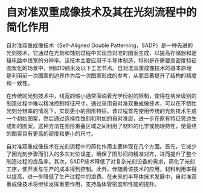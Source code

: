 # 自对准双重成像技术及其在光刻流程中的简化作用

自对准双重成像技术（Self-Aligned Double Patterning，SADP）是一种先进的光刻技术，它通过在光刻和蚀刻过程中实现自对准的图案生成，以提高存储器和逻辑电路中线宽的分辨率。该技术主要应用于半导体制造，特别是在需要高密度特征图案化的场景中，例如10纳米及以下工艺节点。自对准双重成像技术的基本原理是利用前一次图案的边界作为后一次图案形成的参考，从而显著提升了结构的精度和一致性。

在传统的光刻技术中，线宽的缩小通常面临着光学衍射的限制，使得在纳米级别的制造过程中难以精准控制特征尺寸。通过采用自对准双重成像技术，可以在不牺牲光刻分辨率的情况下，实现更小的图形特征。该过程首先使用传统的光刻技术生成一个初始图案，然后通过选择性蚀刻和附加的自对准层，进一步在原有特征旁边生成新的图案。这种方法在图形重叠区域之间利用了材料的化学或物理特性，使最终的图案具有更高的密度和更小的尺寸。

自对准双重成像技术在光刻流程中的简化作用主要体现在几个方面。首先，它减少了因光刻步骤而引入的多次对位误差，确保了图形间的精准对齐，进而提升了整个制造过程的良品率。其次，SADP技术降低了对复杂光刻设备的需求，简化了光刻工序，使开发与生产的成本得到控制。此外，伴随着该技术的应用，材料利用率得以提高，进一步降低了生产过程中的浪费。在未来的半导体技术发展中，自对准双重成像技术将继续发挥重要作用，支持晶体管密度和性能的提升。